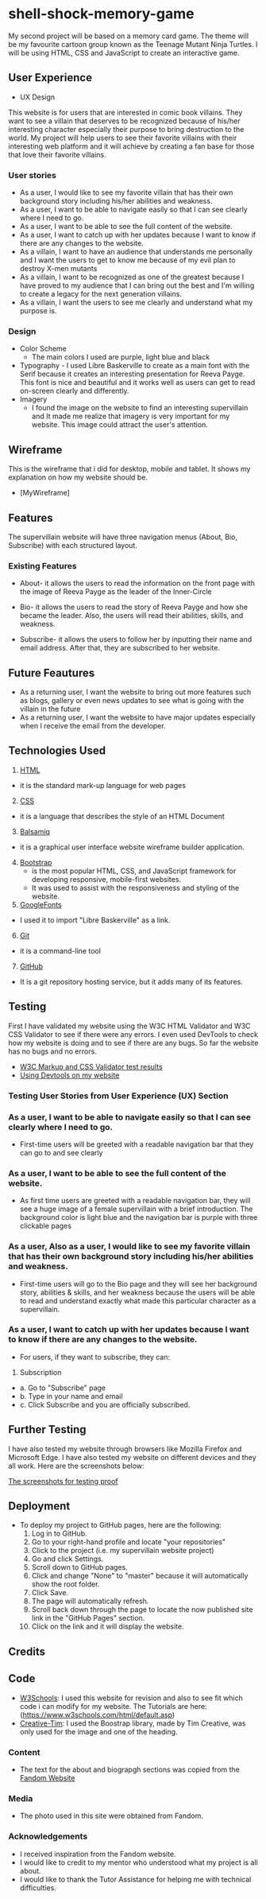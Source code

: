 # shell-shock-memory-game
My second project will be based on a memory card game. The theme will be my favourite cartoon group known
as the Teenage Mutant Ninja Turtles. I will be using HTML, CSS and JavaScript to create an interactive game.

## User Experience
    
- UX Design

This website is for users that are interested in comic book villains. 
They want to see a villain that deserves to be recognized because of his/her interesting character especially 
their purpose to bring destruction to the world. 
My project will help users to see their favorite villains with their 
interesting web platform and it will achieve by creating a fan base for those that love their favorite villains.

### User stories
- As a user, I would like to see my favorite villain that has their own background story including 
his/her abilities and weakness.
- As a user, I want to be able to navigate easily so that I can see clearly where I need to go.
- As a user, I want to be able to see the full content of the website.
- As a user, I want to catch up with her updates because I want to know if there are any changes to the website.
- As a villain, I want to have an audience that understands me personally and 
I want the users to get to know me because of my evil plan to destroy X-men mutants
- As a villain, I want to be recognized as one of the greatest because I have proved 
to my audience that I can bring out the best and I'm willing to create a legacy for the next generation villains.
- As a villain, I want the users to see me clearly and understand what my purpose is.

### Design
 - Color Scheme
     -   The main colors I used are purple, light blue and black
- Typography
      -  I used Libre Baskerville to create as a main font with the Serif because it creates an interesting presentation for Reeva Payge. This font is nice and beautiful and it works well as users can get to read on-screen clearly and differently. 
- Imagery
    -  I found the image on the website to find an interesting supervillain and It made me realize that imagery is very important for my website. This image could attract the user's attention.

## Wireframe
This is the wireframe that i did for desktop, mobile and tablet. It shows my explanation on how my website should be.

- [MyWireframe]
## Features

The supervillain website will have three navigation menus (About, Bio, Subscribe) with each structured layout. 
 
### Existing Features
- About- it allows the users to read the information on the front page with the image of Reeva Payge as 
the leader of the Inner-Circle

- Bio- it allows the users to read the story of Reeva Payge and how she became the leader. 
Also, the users will read their abilities, skills, and weakness.

- Subscribe- it allows the users to follow her by inputting their name and email address. 
After that, they are subscribed to her website.

## Future Feautures
- As a returning user, I want the website to bring out more features such as blogs, 
gallery or even news updates to see what is going with the villain in the future
- As a returning user, I want the website to have major updates especially when I receive the email from the developer.

## Technologies Used

1. [HTML](https://en.wikipedia.org/wiki/HTML)
  - it is the standard mark-up language for web pages
2. [CSS](https://en.wikipedia.org/wiki/Cascading_Style_Sheets)
  - it is a language that describes the style of an HTML Document
3. [Balsamiq](https://en.wikipedia.org/wiki/Balsamiq)
  - it is a graphical user interface website wireframe builder application.
4. [Bootstrap](https://en.wikipedia.org/wiki/Bootstrap_(front-end_framework))
    - is the most popular HTML, CSS, and JavaScript framework for developing responsive, mobile-first websites. 
    - It was used to assist with the responsiveness and styling of the website. 
5. [GoogleFonts](https://fonts.google.com/)
  - I used it to import "Libre Baskerville" as a link.
6. [Git](https://git-scm.com/)
  - it is a command-line tool
7. [GitHub](https://github.com/)
  - It is a git repository hosting service, but it adds many of its features.

## Testing

First I have validated my website using the W3C HTML Validator and W3C CSS Validator to see if there were any errors. 
I even used DevTools to check how my website is doing and to see if there are any bugs. 
So far the website has no bugs and no errors.

-   [W3C Markup and CSS Validator test results](https://github.com/chikos96/my-super-villain-website-project/blob/48fd5aec864ccf31d634c2516797aafd0daf5b66/documentation/screenshots%20for%20html%20and%20css%20validation.pdf)
-   [Using Devtools on my website](https://github.com/chikos96/my-super-villain-website-project/blob/9561f2784b7a3aaa7cf82ab36f13d210b0ba2a0e/documentation/testing%20my%20website%20using%20devtools.pdf)
### Testing User Stories from User Experience (UX) Section

### As a user, I want to be able to navigate easily so that I can see clearly where I need to go.
- First-time users will be greeted with a readable navigation bar that they can go to and see clearly
### As a user, I want to be able to see the full content of the website.
- As first time users are greeted with a readable navigation bar, 
they will see a huge image of a female supervillain with a brief introduction. 
The background color is light blue and the navigation bar is purple with three clickable pages

### As a user, Also as a user, I would like to see my favorite villain that has their own background story including his/her abilities and weakness.
- First-time users will go to the Bio page and they will see her background story, 
abilities & skills, and her weakness because the users will be able to read and 
understand exactly what made this particular character as a supervillain.
### As a user, I want to catch up with her updates because I want to know if there are any changes to the website.
- For users, if they want to subscribe, they can:

1. Subscription
 - a. Go to "Subscribe" page
 - b. Type in your name and email
 - c. Click Subscribe and you are officially subscribed.

## Further Testing

I have also tested my website through browsers like Mozilla Firefox and Microsoft Edge.
I have also tested my website on different devices and they all work. Here are the screenshots below:

[The screenshots for testing proof](https://github.com/chikos96/my-super-villain-website-project/blob/42c49ed86a577a2889b82794379a46e7b6a52c3e/documentation/proof%20of%20testing%20different%20websites%20and%20devices.pdf)
## Deployment

- To deploy my project to GitHub pages, here are the following:
    1. Log in to GitHub.
    2. Go to your right-hand profile and locate "your repositories"
    3. Click to the project (i.e. my supervillain website project)
    4. Go and click Settings.
    5. Scroll down to GitHub pages.
    6. Click and change "None" to "master" because it will automatically show the root folder.
    7. Click Save.
    8. The page will automatically refresh.
    9. Scroll back down through the page to locate the now published site link in the "GitHub Pages" section. 
    10. Click on the link and it will display the website.

## Credits

## Code
-   [W3Schools](https://www.w3schools.com/): I used this website for revision and also to see fit which code i can modify for my website. The Tutorials are here: (https://www.w3schools.com/html/default.asp)
-   [Creative-Tim](https://www.creative-tim.com/cheatsheet/bootstrap4#): I used the Boostrap library, made by Tim Creative, was only used for the image and one of the heading.


### Content
- The text for the about and biograpgh sections was copied from the [Fandom Website](https://thegifted.fandom.com/wiki/Reeva_Payge)

### Media
- The photo used in this site were obtained from Fandom.

### Acknowledgements

- I received inspiration from the Fandom website.
- I would like to credit to my mentor who understood what my project is all about. 
- I would like to thank the Tutor Assistance for helping me with technical difficulties.
